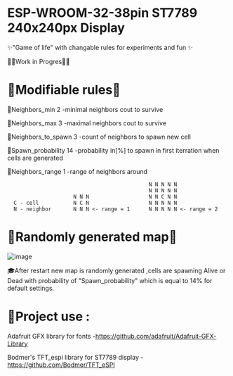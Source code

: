 # ESP-WROOM-32-38pin ST7789 240x240px Display

✨"Game of life" with changable rules for experiments and fun ✨

🐱‍💻Work in Progres🐱‍💻

# 🧨Modifiable rules🧨

🎈Neighbors_min       2   -minimal neighbors cout to survive

🎈Neighbors_max       3   -maximal neighbors cout to survive

🎈Neighbors_to_spawn  3   -count of neighbors to spawn new cell

🎈Spawn_probability  14   -probability in[%] to spawn in first
                         iterration when cells are generated
                        
🎈Neighbors_range     1   -range of neighbors around 

                                                 N N N N N                                                 
                                                 N N N N N                                                 
                         N N N                   N N C N N                         
      C - cell           N C N                   N N N N N
      N - neighbor       N N N <- range = 1      N N N N N <- range = 2

# 🎁Randomly generated map🎁

![image](https://github.com/NYDEREK/ESP32-Game_of_life/assets/112076828/1c99afab-2b0f-48df-bd3a-a9858ddc9e62)

🎓After restart new map is randomly generated ,cells are spawning Alive or Dead with probability of "Spawn_probability"
which is equal to 14% for default settings.

 

# 🎉Project use :

Adafruit GFX library for fonts -https://github.com/adafruit/Adafruit-GFX-Library

Bodmer's TFT_espi library for ST7789 display -https://github.com/Bodmer/TFT_eSPI
